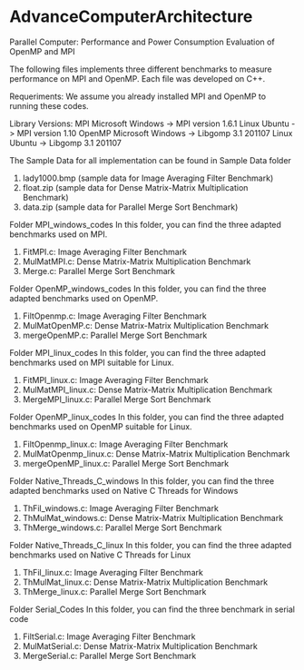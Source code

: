 # AdvanceComputerArchitecture
Parallel Computer: Performance and Power Consumption Evaluation of OpenMP and MPI

The following files implements three different benchmarks to measure performance on MPI and OpenMP. 
Each file was developed on C++.

Requeriments:
We assume you already installed MPI and OpenMP to running these codes. 

Library Versions:
MPI
Microsoft Windows -> MPI version 1.6.1
Linux Ubuntu ->  MPI version 1.10
OpenMP
Microsoft Windows ->  Libgomp 3.1 201107
Linux Ubuntu -> Libgomp 3.1 201107

The Sample Data for all implementation can be found in Sample Data folder
  1. lady1000.bmp (sample data for Image Averaging Filter Benchmark)
  2. float.zip (sample data for Dense Matrix-Matrix Multiplication Benchmark)
  3. data.zip (sample data for Parallel Merge Sort Benchmark)

Folder MPI_windows_codes
  In this folder, you can find the three adapted benchmarks used on MPI. 
  1. FitMPI.c: Image Averaging Filter Benchmark
  2. MulMatMPI.c: Dense Matrix-Matrix Multiplication Benchmark
  3. Merge.c: Parallel Merge Sort Benchmark
  
Folder OpenMP_windows_codes
In this folder, you can find the three adapted benchmarks used on OpenMP. 
  1. FiltOpenmp.c: Image Averaging Filter Benchmark
  2. MulMatOpenMP.c: Dense Matrix-Matrix Multiplication Benchmark
  3. mergeOpenMP.c: Parallel Merge Sort Benchmark

Folder MPI_linux_codes
  In this folder, you can find the three adapted benchmarks used on MPI suitable for Linux. 
  1. FitMPI_linux.c: Image Averaging Filter Benchmark
  2. MulMatMPI_linux.c: Dense Matrix-Matrix Multiplication Benchmark
  3. MergeMPI_linux.c: Parallel Merge Sort Benchmark
  
Folder OpenMP_linux_codes
In this folder, you can find the three adapted benchmarks used on OpenMP suitable for Linux. 
  1. FiltOpenmp_linux.c: Image Averaging Filter Benchmark
  2. MulMatOpenmp_linux.c: Dense Matrix-Matrix Multiplication Benchmark
  3. mergeOpenMP_linux.c: Parallel Merge Sort Benchmark

Folder Native_Threads_C_windows
In this folder, you can find the three adapted benchmarks used on Native C Threads for Windows
  1. ThFil_windows.c: Image Averaging Filter Benchmark
  2. ThMulMat_windows.c: Dense Matrix-Matrix Multiplication Benchmark
  3. ThMerge_windows.c: Parallel Merge Sort Benchmark

Folder Native_Threads_C_linux
In this folder, you can find the three adapted benchmarks used on Native C Threads for Linux
  1. ThFil_linux.c: Image Averaging Filter Benchmark
  2. ThMulMat_linux.c: Dense Matrix-Matrix Multiplication Benchmark
  3. ThMerge_linux.c: Parallel Merge Sort Benchmark

Folder Serial_Codes
In this folder, you can find the three benchmark in serial code
  1. FiltSerial.c: Image Averaging Filter Benchmark
  2. MulMatSerial.c: Dense Matrix-Matrix Multiplication Benchmark
  3. MergeSerial.c: Parallel Merge Sort Benchmark


